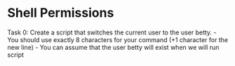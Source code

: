 # Shell Permissions

Task 0:
	Create a script that switches the current user to the user betty. 
	- You should use exactly 8 characters for your command (+1 character for the new line)
	- You can assume that the user betty will exist when we will run script
